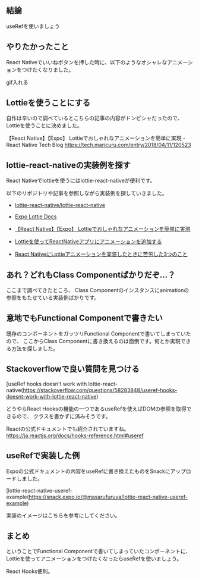 ## 結論

useRefを使いましょう

## やりたかったこと

React Nativeでいいねボタンを押した時に、以下のようなオシャレなアニメーションをつけたくなりました。

gif入れる

## Lottieを使うことにする

自作は辛いので調べているとこちらの記事の内容がドンピシャだったので、Lottieを使うことに決めました。

【React Native】【Expo】 Lottieでおしゃれなアニメーションを簡単に実現 - React Native Tech Blog https://tech.maricuru.com/entry/2018/04/11/120523

## lottie-react-nativeの実装例を探す

React Nativeでlottieを使うにはlottie-react-nativeが便利です。

以下のリポジトリや記事を参照しながら実装例を探していきました。

* [lottie-react-native/lottie-react-native](https://github.com/lottie-react-native/lottie-react-native)

* [Expo Lottie Docs](https://docs.expo.io/versions/latest/sdk/lottie)

* [【React Native】【Expo】 Lottieでおしゃれなアニメーションを簡単に実現 ](https://tech.maricuru.com/entry/2018/04/11/120523)

* [Lottieを使ってReactNativeアプリにアニメーションを追加する](https://qiita.com/tamago3keran/items/c286ec811510227e7b51)

* [React NativeにLottieアニメーションを実装したときに苦労した3つのこと](https://qiita.com/tamago3keran/items/3225eee8c7bf99413d2a)

## あれ？どれもClass Componentばかりだぞ...？

ここまで調べてきたところ、
Class Componentのインスタンスにanimationの参照をもたせている実装例ばかりです。

## 意地でもFunctional Componentで書きたい

既存のコンポーネントをガッツリFunctional Componentで書いてしまっていたので、
ここからClass Componentに書き換えるのは面倒です。何とか実現できる方法を探しました。

## Stackoverflowで良い質問を見つける

[useRef hooks doesn't work with lottie-react-native(https://stackoverflow.com/questions/58283848/useref-hooks-doesnt-work-with-lottie-react-native)

どうやらReact Hooksの機能の一つであるuseRefを使えばDOMの参照を取得できるので、
クラスを書かずに済みそうです。

Reactの公式ドキュメントでも紹介されていますね。
https://ja.reactjs.org/docs/hooks-reference.html#useref

## useRefで実装した例

Expoの公式ドキュメントの内容をuseRefに書き換えたものをSnackにアップロードしました。

[lottie-react-native-useref-example(https://snack.expo.io/@masarufuruya/lottie-react-native-useref-example)

実装のイメージはこちらを参考にしてください。

## まとめ

ということでFunctional Componentで書いてしまっていたコンポーネントに、
Lottieを使ってアニメーションをつけたくなったらuseRefを使いましょう。

React Hooks便利。
